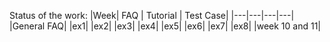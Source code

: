 Status of the work:
|Week| FAQ | Tutorial | Test Case|
|---|---|---|---|
|General FAQ|
|ex1|
|ex2|
|ex3|
|ex4|
|ex5|
|ex6|
|ex7|
|ex8|
|week 10 and 11|
